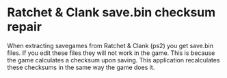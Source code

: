 # Ratchet & Clank save.bin checksum repair
When extracting savegames from Ratchet & Clank (ps2) you get save.bin files. If you edit these files they will not work in the game. This is because the game calculates a checksum upon saving. This application recalculates these checksums in the same way the game does it.
